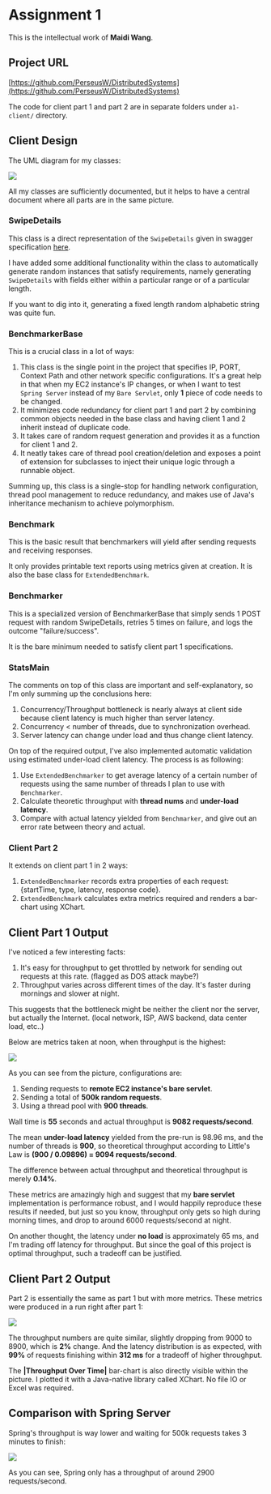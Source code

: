 # Assignment 1

This is the intellectual work of **Maidi Wang**.

## Project URL

[https://github.com/PerseusW/DistributedSystems](https://github.com/PerseusW/DistributedSystems)

The code for client part 1 and part 2 are in separate folders under `a1-client/` directory.

## Client Design

The UML diagram for my classes:

![](UML.png)

All my classes are sufficiently documented, but it helps to have a central document where all parts are in the same picture.

### SwipeDetails

This class is a direct representation of the `SwipeDetails` given in swagger specification [here](https://app.swaggerhub.com/apis/IGORTON/Twinder/1.0.0#).

I have added some additional functionality within the class to automatically generate random instances that satisfy requirements, namely generating `SwipeDetails` with fields either within a particular range or of a particular length.

If you want to dig into it, generating a fixed length random alphabetic string was quite fun.

### BenchmarkerBase

This is a crucial class in a lot of ways:

1. This class is the single point in the project that specifies IP, PORT, Context Path and other network specific configurations. It's a great help in that when my EC2 instance's IP changes, or when I want to test `Spring Server` instead of my `Bare Servlet`, only **1** piece of code needs to be changed.
2. It minimizes code redundancy for client part 1 and part 2 by combining common objects needed in the base class and having client 1 and 2 inherit instead of duplicate code.
3. It takes care of random request generation and provides it as a function for client 1 and 2.
4. It neatly takes care of thread pool creation/deletion and exposes a point of extension for subclasses to inject their unique logic through a runnable object.

Summing up, this class is a single-stop for handling network configuration, thread pool management to reduce redundancy, and makes use of Java's inheritance mechanism to achieve polymorphism.

### Benchmark

This is the basic result that benchmarkers will yield after sending requests and receiving responses.

It only provides printable text reports using metrics given at creation. It is also the base class for `ExtendedBenchmark`.

### Benchmarker

This is a specialized version of BenchmarkerBase that simply sends 1 POST request with random SwipeDetails, retries 5 times on failure, and logs the outcome "failure/success". 

It is the bare minimum needed to satisfy client part 1 specifications.

### StatsMain

The comments on top of this class are important and self-explanatory, so I'm only summing up the conclusions here:

1. Concurrency/Throughput bottleneck is nearly always at client side because client latency is much higher than server latency.
2. Concurrency < number of threads, due to synchronization overhead.
3. Server latency can change under load and thus change client latency.

On top of the required output, I've also implemented automatic validation using estimated under-load client latency. The process is as following:

1. Use `ExtendedBenchmarker` to get average latency of a certain number of requests using the same number of threads I plan to use with `Benchmarker`.
2. Calculate theoretic throughput with **thread nums** and **under-load latency**.
3. Compare with actual latency yielded from `Benchmarker`, and give out an error rate between theory and actual.

### Client Part 2

It extends on client part 1 in 2 ways:

1. `ExtendedBenchmarker` records extra properties of each request: {startTime, type, latency, response code}.
2. `ExtendedBenchmark` calculates extra metrics required and renders a bar-chart using XChart.

## Client Part 1 Output

I've noticed a few interesting facts:

1. It's easy for throughput to get throttled by network for sending out requests at this rate. (flagged as DOS attack maybe?)
2. Throughput varies across different times of the day. It's faster during mornings and slower at night.

This suggests that the bottleneck might be neither the client nor the server, but actually the Internet. (local network, ISP, AWS backend, data center load, etc..)

Below are metrics taken at noon, when throughput is the highest:

![](client1-servlet-900.jpg)

As you can see from the picture, configurations are:

1. Sending requests to **remote EC2 instance's bare servlet**.
2. Sending a total of **500k random requests**.
3. Using a thread pool with **900 threads**.

Wall time is **55** seconds and actual throughput is **9082 requests/second**.

The mean **under-load latency** yielded from the pre-run is 98.96 ms, and the number of threads is **900**, so theoretical throughput according to Little's Law is **(900 / 0.09896) = 9094 requests/second**.

The difference between actual throughput and theoretical throughput is merely **0.14%**.

These metrics are amazingly high and suggest that my **bare servlet** implementation is performance robust, and I would happily reproduce these results if needed, but just so you know, throughput only gets so high during morning times, and drop to around 6000 requests/second at night.

On another thought, the latency under **no load** is approximately 65 ms, and I'm trading off latency for throughput. But since the goal of this project is optimal throughput, such a tradeoff can be justified.

## Client Part 2 Output

Part 2 is essentially the same as part 1 but with more metrics. These metrics were produced in a run right after part 1:

![](client2-servlet-900.jpg)

The throughput numbers are quite similar, slightly dropping from 9000 to 8900, which is **2%** change. And the latency distribution is as expected, with **99%** of requests finishing within **312 ms** for a tradeoff of higher throughput.

The **|Throughput Over Time|** bar-chart is also directly visible within the picture. I plotted it with a Java-native library called XChart. No file IO or Excel was required.

## Comparison with Spring Server

Spring's throughput is way lower and waiting for 500k requests takes 3 minutes to finish:

![](client2-spring-900.jpg)

As you can see, Spring only has a throughput of around 2900 requests/second.
